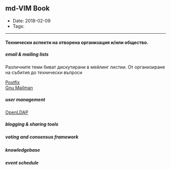 ## md-VIM Book

* Date: 2018-02-09
* Tags: 


---
#### Технически аспекти на отворена организация и/или общество.

##### email & mailing lists
Различните теми биват дискутирани в мейлинг листии. От организиране на събития до технически въпроси 

[Postfix](http://www.postfix.org/)	
[Gnu Mailman](http://www.list.org/)	

##### user management
[OpenLDAP](https://www.openldap.org/)	

##### blogging & sharing tools

##### voting and consensus framework

##### knowledgebase

##### event schedule
 
